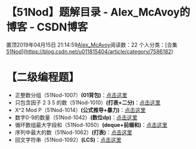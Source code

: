 # 【51Nod】题解目录 - Alex_McAvoy的博客 - CSDN博客





置顶2019年04月15日 21:14:59[Alex_McAvoy](https://me.csdn.net/u011815404)阅读数：22
个人分类：[合集																[51Nod](https://blog.csdn.net/u011815404/article/category/8862267)](https://blog.csdn.net/u011815404/article/category/7586182)








# 【二级编程题】
- 正整数分组（51Nod-1007）**(01背包)**：[点击这里](https://blog.csdn.net/u011815404/article/details/89343734)
- 只包含因子 2 3 5 的数（51Nod-1010）**(打表+二分)**：[点击这里](https://blog.csdn.net/u011815404/article/details/89343575)
- X^2 Mod P（51Nod-1014）**(公式推导+暴力)**：[点击这里](https://blog.csdn.net/u011815404/article/details/89343320)
- 数字0-9的数量（51Nod-1042）**(数位dp)**：[点击这里](https://blog.csdn.net/u011815404/article/details/89321086)
- 循环数组最大字段和（51Nod-1050）**(deque+前缀和)**：[点击这里](https://blog.csdn.net/u011815404/article/details/89321459)
- 序列中最大的数（51Nod-1062）**(打表)**：[点击这里](https://blog.csdn.net/u011815404/article/details/89321375)
- 回文字符串（51Nod-1092）**(LCS)**：[点击这里](https://blog.csdn.net/u011815404/article/details/89321540)




